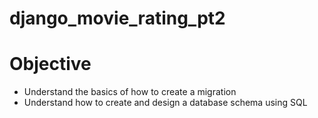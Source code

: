 # django_movie_rating_pt2

# Objective
* Understand the basics of how to create a migration
* Understand how to create and design a database schema using SQL
